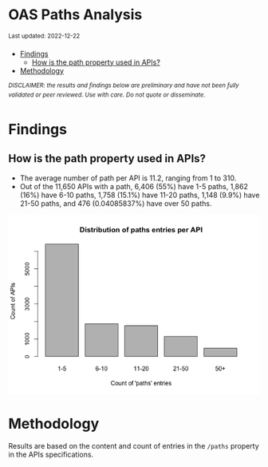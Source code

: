 OAS Paths Analysis
================
<sup>Last updated: 2022-12-22</sup>

- <a href="#findings" id="toc-findings">Findings</a>
  - <a href="#how-is-the-path-property-used-in-apis"
    id="toc-how-is-the-path-property-used-in-apis">How is the path property
    used in APIs?</a>
- <a href="#methodology" id="toc-methodology">Methodology</a>

<sup>*DISCLAIMER: the results and findings below are preliminary and
have not been fully validated or peer reviewed. Use with care. Do not
quote or disseminate.*</sup>

# Findings

## How is the path property used in APIs?

- The average number of path per API is 11.2, ranging from 1 to 310.
- Out of the 11,650 APIs with a path, 6,406 (55%) have 1-5 paths, 1,862
  (16%) have 6-10 paths, 1,758 (15.1%) have 11-20 paths, 1,148 (9.9%)
  have 21-50 paths, and 476 (0.04085837%) have over 50 paths.

![](oas_paths_files/figure-gfm/oas_paths_buckets_barplot-1.png)<!-- -->

# Methodology

Results are based on the content and count of entries in the `/paths`
property in the APIs specifications.
